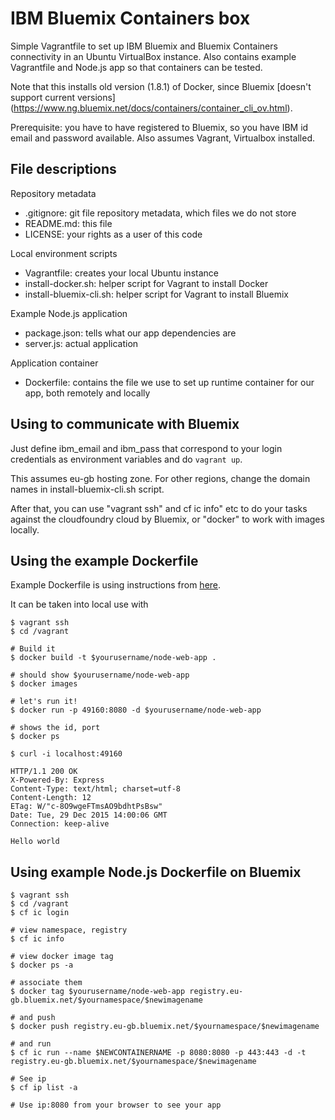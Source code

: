 IBM Bluemix Containers box
==========================

Simple Vagrantfile to set up IBM Bluemix and Bluemix Containers
connectivity in an Ubuntu VirtualBox instance. Also contains example
Vagrantfile and Node.js app so that containers can be tested.

Note that this installs old version (1.8.1) of Docker, since Bluemix
[doesn't support current versions]
(https://www.ng.bluemix.net/docs/containers/container_cli_ov.html).

Prerequisite: you have to have registered to Bluemix, so you have IBM
id email and password available. Also assumes Vagrant, Virtualbox installed.

File descriptions
-----------------

Repository metadata
 - .gitignore: git file repository metadata, which files we do not store
 - README.md: this file
 - LICENSE: your rights as a user of this code

Local environment scripts
 - Vagrantfile: creates your local Ubuntu instance
 - install-docker.sh: helper script for Vagrant to install Docker
 - install-bluemix-cli.sh: helper script for Vagrant to install Bluemix

Example Node.js application
 - package.json: tells what our app dependencies are
 - server.js: actual application

Application container
 - Dockerfile: contains the file we use to set up runtime container for our app, both remotely and locally

Using to communicate with Bluemix
---------------------------------

Just define ibm_email and ibm_pass that correspond to your login
credentials as environment variables and do `vagrant up`.

This assumes eu-gb hosting zone. For other regions, change the domain
names in install-bluemix-cli.sh script.

After that, you can use "vagrant ssh" and cf ic info" etc to do
your tasks against the cloudfoundry cloud by Bluemix, or
"docker" to work with images locally.

Using the example Dockerfile
--------------------
Example Dockerfile is using instructions from
[here](https://nodejs.org/en/docs/guides/nodejs-docker-webapp/).

It can be taken into local use with

```
$ vagrant ssh
$ cd /vagrant

# Build it
$ docker build -t $yourusername/node-web-app .

# should show $yourusername/node-web-app
$ docker images

# let's run it!
$ docker run -p 49160:8080 -d $yourusername/node-web-app

# shows the id, port
$ docker ps

$ curl -i localhost:49160

HTTP/1.1 200 OK
X-Powered-By: Express
Content-Type: text/html; charset=utf-8
Content-Length: 12
ETag: W/"c-8O9wgeFTmsAO9bdhtPsBsw"
Date: Tue, 29 Dec 2015 14:00:06 GMT
Connection: keep-alive

Hello world
```

Using example Node.js Dockerfile on Bluemix
-------------------------------------------

```
$ vagrant ssh
$ cd /vagrant
$ cf ic login

# view namespace, registry
$ cf ic info

# view docker image tag
$ docker ps -a

# associate them
$ docker tag $yourusername/node-web-app registry.eu-gb.bluemix.net/$yournamespace/$newimagename

# and push
$ docker push registry.eu-gb.bluemix.net/$yournamespace/$newimagename

# and run
$ cf ic run --name $NEWCONTAINERNAME -p 8080:8080 -p 443:443 -d -t registry.eu-gb.bluemix.net/$yournamespace/$newimagename

# See ip
$ cf ip list -a

# Use ip:8080 from your browser to see your app
```
